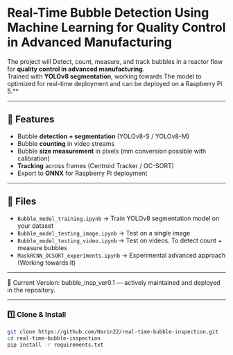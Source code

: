 # Real-Time Bubble Detection Using Machine Learning for Quality Control in Advanced Manufacturing​

The project will Detect, count, measure, and track bubbles in a reactor flow for **quality control in advanced manufacturing**.  
Trained with **YOLOv8 segmentation**, working towards The model to optimized for real-time deployment and can be deployed on a Raspberry Pi 5.**

---

## 🚀 Features
- Bubble **detection + segmentation** (YOLOv8-S / YOLOv8-M)
- Bubble **counting** in video streams
- Bubble **size measurement** in pixels (mm conversion possible with calibration)
- **Tracking** across frames (Centroid Tracker / OC-SORT)
- Export to **ONNX** for Raspberry Pi deployment

---

## 📂 Files
- `Bubble_model_training.ipynb` → Train YOLOv8 segmentation model on your dataset  
- `Bubble_model_testing_image.ipynb` → Test on a single image  
- `Bubble_model_testing_video.ipynb` → Test on videos. To detect count + measure bubbles  
- `MaskRCNN_OCSORT_experiments.ipynb` → Experimental advanced approach (Working towards it)

---

🔧 Current Version: bubble_insp_ver0.1 — actively maintained and deployed in the repository.

---

### 1️⃣ Clone & Install
```bash
git clone https://github.com/Harin22/real-time-bubble-inspection.git
cd real-time-bubble-inspection
pip install -r requirements.txt

